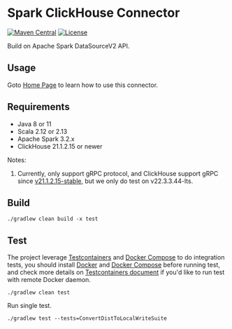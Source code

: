 Spark ClickHouse Connector
===
[![Maven Central](https://maven-badges.herokuapp.com/maven-central/com.github.housepower/clickhouse-spark-runtime-3.2_2.12/badge.svg)](https://search.maven.org/search?q=clickhouse-spark-runtime)
[![License](https://img.shields.io/github/license/housepower/spark-clickhouse-connector)](https://github.com/housepower/spark-clickhouse-connector/blob/master/LICENSE)

Build on Apache Spark DataSourceV2 API.

## Usage

Goto [Home Page](https://housepower.github.io/spark-clickhouse-connector/) to learn how to use this connector.

## Requirements

- Java 8 or 11
- Scala 2.12 or 2.13
- Apache Spark 3.2.x
- ClickHouse 21.1.2.15 or newer

Notes:
1. Currently, only support gRPC protocol, and ClickHouse support gRPC since
   [v21.1.2.15-stable](https://github.com/ClickHouse/ClickHouse/blob/master/CHANGELOG.md#clickhouse-release-v211215-stable-2021-01-18),
   but we only do test on v22.3.3.44-lts.

## Build

`./gradlew clean build -x test`

## Test

The project leverage [Testcontainers](https://www.testcontainers.org/) and [Docker Compose](https://docs.docker.com/compose/)
to do integration tests, you should install [Docker](https://docs.docker.com/get-docker/) and [Docker Compose](https://docs.docker.com/compose/)
before running test, and check more details on [Testcontainers document](https://www.testcontainers.org/) if you'd
like to run test with remote Docker daemon.

`./gradlew clean test`

Run single test.

`./gradlew test --tests=ConvertDistToLocalWriteSuite`
